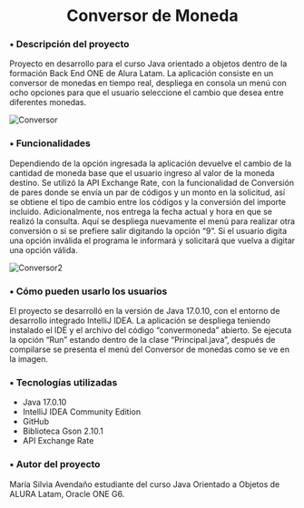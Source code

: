 <h1 align=center>Conversor de Moneda</h1>
<h3>•	Descripción del proyecto</h3>
Proyecto en desarrollo para el curso Java orientado a objetos dentro de la formación Back End ONE de Alura Latam.
La aplicación consiste en un conversor de monedas en tiempo real, despliega en consola un menú con ocho opciones para que el usuario seleccione el cambio que desea entre diferentes monedas.

![Conversor](https://github.com/silaven/convermoneda/assets/87791988/c93ec09c-3a44-4adb-b6a1-51dca407d3d9)


<h3>•	Funcionalidades</h3>
Dependiendo de la opción ingresada la aplicación devuelve el cambio de la cantidad de moneda base que el usuario ingreso al valor de la moneda destino. Se utilizó  la API Exchange Rate, con la funcionalidad de Conversión de pares donde se envía un par de códigos y un monto en la solicitud, así se obtiene el tipo de cambio entre los códigos y la conversión del importe incluido. Adicionalmente, nos entrega la fecha actual y hora en que se realizó la consulta. Aquí se despliega nuevamente el menú para realizar otra conversión o si se prefiere salir digitando la opción “9”. Si el usuario digita una opción inválida el programa le informará y solicitará que vuelva a digitar una opción válida.

![Conversor2](https://github.com/silaven/convermoneda/assets/87791988/786af255-5dc1-42c2-9ce6-ab691116d50e)


<h3>•	Cómo pueden usarlo los usuarios</h3>
El proyecto se desarrolló en la versión de Java 17.0.10, con el entorno de desarrollo integrado IntelliJ IDEA. La aplicación se despliega teniendo instalado el IDE y el archivo del código “convermoneda” abierto. Se ejecuta la opción “Run” estando dentro de la clase “Principal.java”, después de compilarse se presenta el menú del Conversor de monedas como se ve en la imagen.

<h3>• Tecnologías utilizadas</h3>
<ul>
  <li>Java 17.0.10</li>
  <li>IntelliJ IDEA Community Edition</li>	
  <li>GitHub</li>
  <li>Biblioteca Gson 2.10.1</li>
  <li>API Exchange Rate</li>
</ul>

<h3>•	Autor del proyecto</h3>
María Silvia Avendaño estudiante del curso Java Orientado a Objetos de ALURA Latam, Oracle ONE G6.
